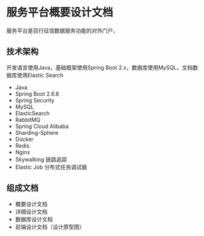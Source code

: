 # 服务平台概要设计文档

服务平台是百行征信数据服务功能的对外门户，



## 技术架构

开发语言使用Java，基础框架使用Spring Boot 2.x，数据库使用MySQL，文档数据库使用Elastic Search

- Java
- Spring Boot 2.6.8
- Spring Security
- MySQL
- ElasticSearch
- RabbitMQ
- Spring Cloud Alibaba
- Sharding-Sphere
- Docker
- Redis
- Nginx
- Skywalking 链路追踪
- Elastic Job 分布式任务调试器



## 组成文档

- 概要设计文档
- 详细设计文档
- 数据库设计文档
- 前端设计文档（设计原型图）